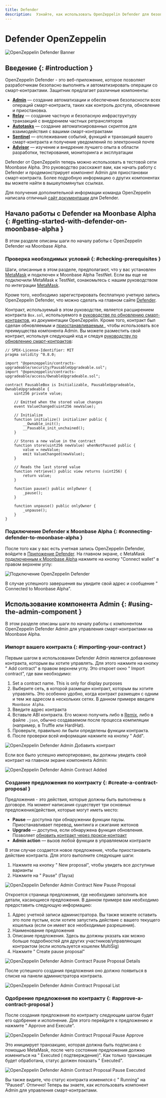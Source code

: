 ```yaml
---
title: Defender
description:  Узнайте, как использовать OpenZeppelin Defender для безопасного управления смарт-контрактами на Moonbeam с использованием функций совместимости с Ethereum
---
```


# Defender OpenZeppelin

![OpenZeppelin Defender Banner](/images/openzeppelin/ozdefender-banner.png)

## Введение {: #introduction } 

OpenZeppelin Defender - это веб-приложение, которое позволяет разработчикам безопасно выполнять и автоматизировать операции со смарт-контрактами. Защитник предлагает различные компоненты:

 - [**Admin**](https://docs.openzeppelin.com/defender/admin) — создание автоматизации и обеспечения безопасности всех операций смарт-контракта, таких как контроль доступа, обновление и приостановка.
 - [**Relay**](https://docs.openzeppelin.com/defender/relay) — создание частную и безопасную инфраструктуру транзакций с внедрением частных ретрансляторов
 - [**Autotasks**](https://docs.openzeppelin.com/defender/autotasks) — создание автоматизированных скриптов для взаимодействия с вашими смарт-контрактами
 - [**Sentinel**](https://docs.openzeppelin.com/defender/sentinel) — отслеживание событий, функций и транзакций вашего смарт-контракта и получение уведомлений по электронной почте
 - [**Advisor**](https://docs.openzeppelin.com/defender/advisor) — изучение и внедрение лучшего опыта в области разработки, тестирования, мониторинга и эксплуатации

Defender от OpenZeppelin теперь можно использовать в тестовой сети Moonbase Alpha. Это руководство расскажет вам, как начать работу с Defender и продемонстрирует компонент Admin для приостановки смарт-контракта. Более подробную информацию о других компонентах вы можете найти в вышеупомянутых ссылках.

Для получения дополнительной информации команда OpenZeppelin написала отличный [сайт документации](https://docs.openzeppelin.com/defender/) для Defender.

## Начало работы с Defender на Moonbase Alpha {: #getting-started-with-defender-on-moonbase-alpha } 

В этом разделе описаны шаги по началу работы с OpenZeppelin Defender на Moonbase Alpha.
 
### Проверка необходимых условий {: #checking-prerequisites } 

Шаги, описанные в этом разделе, предполагают, что у вас установлен [MetaMask](https://metamask.io/) и подключен к Moonbase Alpha TestNet. Если вы еще не подключили MetaMask к TestNet, ознакомьтесь с нашим руководством по интеграции [MetaMask](/integrations/wallets/metamask/).

Кроме того, необходимо зарегистрировать бесплатную учетную запись OpenZeppelin Defender, что можно сделать на главном сайте [Defender](https://defender.openzeppelin.com/).

Контракт, используемый в этом руководстве, является расширением контракта `Box.sol`, используемого в  [руководстве по обновлению смарт-контрактов](https://docs.openzeppelin.com/learn/upgrading-smart-contracts), из документации OpenZeppelin. Кроме того, контракт был сделан обновляемым и [приостанавливаемым ](https://docs.openzeppelin.com/contracts/4.x/api/security#Pausable), чтобы использовать все преимущества компонента Admin. Вы можете разместить свой контракт, используя следующий код и следуя  [руководству по обновлению смарт-контрактов](https://docs.openzeppelin.com/learn/upgrading-smart-contracts):

```sol
// SPDX-License-Identifier: MIT
pragma solidity ^0.8.0;

import "@openzeppelin/contracts-upgradeable/security/PausableUpgradeable.sol";
import "@openzeppelin/contracts-upgradeable/access/OwnableUpgradeable.sol";

contract PausableBox is Initializable, PausableUpgradeable, OwnableUpgradeable {
    uint256 private value;
 
    // Emitted when the stored value changes
    event ValueChanged(uint256 newValue);

    // Initialize
    function initialize() initializer public {
        __Ownable_init();
        __Pausable_init_unchained();
    }
 
    // Stores a new value in the contract
    function store(uint256 newValue) whenNotPaused public {
        value = newValue;
        emit ValueChanged(newValue);
    }
 
    // Reads the last stored value
    function retrieve() public view returns (uint256) {
        return value;
    }
    
    function pause() public onlyOwner {
        _pause();
    }

    function unpause() public onlyOwner {
        _unpause();
    }
}
```

### Подключение Defender к Moonbase Alpha {: #connecting-defender-to-moonbase-alpha } 

После того как у вас есть учетная запись OpenZeppelin Defender, войдите в [Приложение Defender](https://defender.openzeppelin.com/). На главном экране, с MetaMask [подключенным к Moonbase Alpha](/getting-started/moonbase/metamask/) нажмите на кнопку "Connect wallet" в правом верхнем углу:

![Подключение OpenZeppelin Defender](/images/openzeppelin/ozdefender-images1.png)

В случае успешного завершения вы увидите свой адрес и сообщение " Connected to Moonbase Alpha".

## Использование компонента Admin {: #using-the-admin-component } 

В этом разделе описаны шаги по началу работы с компонентом OpenZeppelin Defender Admin для управления смарт-контрактами на Moonbase Alpha.

### Импорт вашего контракта {: #importing-your-contract } 

Первым шагом в использовании Defender Admin является добавление контракта, которым вы хотите управлять. Для этого нажмите на кнопку " Add contract" в правом верхнем углу. Это откроет окно " Import contract", где вам необходимо:

 1. Set a contract name. This is only for display purposes
 2. Выберите сеть, в которой размещен контракт, которым вы хотите управлять. Это особенно удобно, когда контракт размещен с одним и тем же адресом в нескольких сетях. В данном примере введите `Moonbase Alpha`.
 3. Введите адрес контракта
 4. Вставьте ABI контракта. Его можно получить либо в [Remix](/integrations/remix/), либо в файле `.json`, обычно создаваемом после процесса компиляции (например, в Truffle или HardHat).
 5. Проверьте, правильно ли были определены функции контракта.
 6. После проверки всей информации нажмите на кнопку " Add".

![OpenZeppelin Defender Admin Добавить контракт](/images/openzeppelin/ozdefender-images2.png)

Если все было успешно импортировано, вы должны увидеть свой контракт на главном экране компонента Admin:

![OpenZeppelin Defender Admin Contract Added](/images/openzeppelin/ozdefender-images3.png)

### Создание предложения по контракту {: #create-a-contract-proposal } 

Предложения - это действия, которые должны быть выполнены в договоре. На момент написания существует три основных предложения/действия, которые могут иметь место:

- **Pause** — доступна при обнаружении функции паузы. Приостанавливает перевод, минтинга и сжигание жетонов
- **Upgrade** — доступна, если обнаружена функция обновления. Позволяет [обновить контракт через прокси-контракт](https://docs.openzeppelin.com/learn/upgrading-smart-contracts)
- **Admin action** — вызов любой функции в управляемом контракте

В этом случае создается новое предложение, чтобы приостановить действие контракта. Для этого выполните следующие шаги:

 1. Нажмите на кнопку " New proposal", чтобы увидеть все доступные варианты
 2. Нажмите на " Pause" (Пауза)

![OpenZeppelin Defender Admin Contract New Pause Proposal](/images/openzeppelin/ozdefender-images4.png)

Откроется страница предложения, где необходимо заполнить все детали, касающиеся предложения. В данном примере вам необходимо предоставить следующую информацию:

 1. Адрес учетной записи администратора. Вы также можете оставить это поле пустым, если хотите запустить действие с вашего текущего кошелька (если он имеет все необходимые разрешения).
 2. Наименование предложения
 3. Описание предложения. Здесь вы должны указать как можно больше подробностей для других участников/управляющих контрактом (если используется кошелек MultiSig)
 4. Нажмите " Create pause proposal"

![OpenZeppelin Defender Admin Contract Pause Proposal Details](/images/openzeppelin/ozdefender-images5.png)

После успешного создания предложения оно должно появиться в списке на панели администратора контракта.

![OpenZeppelin Defender Admin Contract Proposal List](/images/openzeppelin/ozdefender-images6.png)

### Одобрение предложения по контракту {: #approve-a-contract-proposal } 

После создания предложения по контракту следующим шагом будет его одобрение и исполнение. Для этого перейдите к предложению и нажмите " Approve and Execute". 

![OpenZeppelin Defender Admin Contract Proposal Pause Approve](/images/openzeppelin/ozdefender-images7.png)


Это инициирует транзакцию, которая должна быть подписана с помощью MetaMask, после чего состояние предложения должно измениться на " Executed ( подтверждение)". Как только транзакция будет обработана, статус должен показать " Executed".

![OpenZeppelin Defender Admin Contract Proposal Pause Executed](/images/openzeppelin/ozdefender-images8.png)

Вы также видите, что статус контракта изменился с " Running" на "Paused". Отлично! Теперь вы знаете, как использовать компонент Admin для управления смарт-контрактами. 
 
